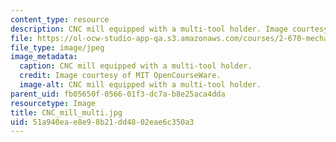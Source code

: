 ```yaml
---
content_type: resource
description: CNC mill equipped with a multi-tool holder. Image courtesy of MIT OpenCourseWare.
file: https://ol-ocw-studio-app-qa.s3.amazonaws.com/courses/2-670-mechanical-engineering-tools-january-iap-2004/51a940eae8e98b21dd4802eae6c350a3_CNC_mill_multi.jpg
file_type: image/jpeg
image_metadata:
  caption: CNC mill equipped with a multi-tool holder.
  credit: Image courtesy of MIT OpenCourseWare.
  image-alt: CNC mill equipped with a multi-tool holder.
parent_uid: fb05650f-0566-01f3-dc7a-b8e25aca4dda
resourcetype: Image
title: CNC_mill_multi.jpg
uid: 51a940ea-e8e9-8b21-dd48-02eae6c350a3
---
```

